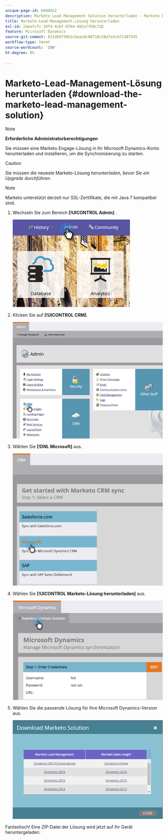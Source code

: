 ```yaml
---
unique-page-id: 6848922
description: Marketo Lead Management Solution herunterladen - Marketo Docs - Produktdokumentation
title: Marketo-Lead-Management-Lösung herunterladen
exl-id: 2deafcfc-19f4-4cbf-8764-402a7f69c7d2
feature: Microsoft Dynamics
source-git-commit: 821d69736b1cbeac0c80718c58a7a3c471387545
workflow-type: tm+mt
source-wordcount: '108'
ht-degree: 0%

---
```


# Marketo-Lead-Management-Lösung herunterladen {#download-the-marketo-lead-management-solution}

>[!NOTE]
>
>**Erforderliche Administratorberechtigungen**

Sie müssen eine Marketo Engage-Lösung in Ihr Microsoft Dynamics-Konto herunterladen und installieren, um die Synchronisierung zu starten.

>[!CAUTION]
>
>Sie müssen die neueste Marketo-Lösung _herunterladen, bevor Sie ein Upgrade durchführen._

>[!NOTE]
>
>Marketo unterstützt derzeit nur SSL-Zertifikate, die mit Java 7 kompatibel sind.

1. Wechseln Sie zum Bereich **[!UICONTROL Admin]** .

   ![](assets/download-the-marketo-lead-management-solution-1.png)

1. Klicken Sie auf **[!UICONTROL CRM]**.

   ![](assets/download-the-marketo-lead-management-solution-2.png)

1. Wählen Sie **[!DNL Microsoft]** aus.

   ![](assets/download-the-marketo-lead-management-solution-3.png)

1. Wählen Sie **[!UICONTROL Marketo-Lösung herunterladen]** aus.

   ![](assets/download-the-marketo-lead-management-solution-4.png)

1. Wählen Sie die passende Lösung für Ihre Microsoft Dynamics-Version aus.

   ![](assets/download-the-marketo-lead-management-solution-5.png)

Fantastisch! Eine ZIP-Datei der Lösung wird jetzt auf Ihr Gerät heruntergeladen.
